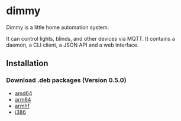 # dimmy
Dimmy is a little home automation system.

It can control lights, blinds, and other devices via MQTT.
It contains a daemon, a CLI client, a JSON API and a web interface.


## Installation
### Download .deb packages (Version 0.5.0)

* [amd64](http://deb.flupps.net/pool/main/d/dimmy/dimmy_0.5.0_amd64.deb)
* [arm64](http://deb.flupps.net/pool/main/d/dimmy/dimmy_0.5.0_arm64.deb)
* [armhf](http://deb.flupps.net/pool/main/d/dimmy/dimmy_0.5.0_armhf.deb)
* [i386](http://deb.flupps.net/pool/main/d/dimmy/dimmy_0.5.0_i386.deb)

